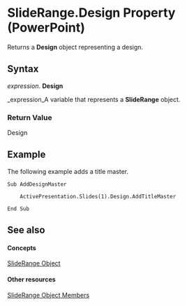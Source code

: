 
# SlideRange.Design Property (PowerPoint)

Returns a  **Design** object representing a design.


## Syntax

 _expression_. **Design**

 _expression_A variable that represents a  **SlideRange** object.


### Return Value

Design


## Example

The following example adds a title master.


```
Sub AddDesignMaster

    ActivePresentation.Slides(1).Design.AddTitleMaster

End Sub
```


## See also


#### Concepts


 [SlideRange Object](440ab59d-744a-209f-bf28-d0acd3a21e1a.md)
#### Other resources


 [SlideRange Object Members](f819c56d-96d5-836d-0d1f-49e505696f34.md)
